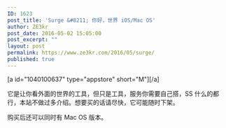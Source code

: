 ```yaml
---
ID: 1623
post_title: 'Surge &#8211; 你好，世界 iOS/Mac OS'
author: ZE3kr
post_date: 2016-05-02 15:05:00
post_excerpt: ""
layout: post
permalink: https://www.ze3kr.com/2016/05/surge/
published: true
---
```

[a id="1040100637" type="appstore" short="M"][/a]

它是让你看外面的世界的工具，但只是工具，服务你需要自己搭，SS 什么的都行，本站不做过多介绍。想要买的话请尽快，它可能随时下架。

购买后还可以同时有 Mac OS 版本。
